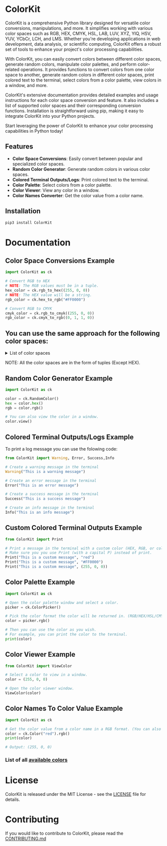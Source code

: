 # ColorKit

ColorKit is a comprehensive Python library designed for versatile color conversions, manipulations, and more. It simplifies working with various color spaces such as RGB, HEX, CMYK, HSL, LAB, LUV, XYZ, YIQ, HSV, YUV, YCbCr, LCH, and LMS. Whether you're developing applications in web development, data analysis, or scientific computing, ColorKit offers a robust set of tools to enhance your project's color processing capabilities.

With ColorKit, you can easily convert colors between different color spaces, generate random colors, manipulate color palettes, and perform color-related operations. It provides functions to convert colors from one color space to another, generate random colors in different color spaces, print colored text to the terminal, select colors from a color palette, view colors in a window, and more.

ColorKit's extensive documentation provides detailed examples and usage instructions for each color space conversion and feature. It also includes a list of supported color spaces and their corresponding conversion functions. Installation is straightforward using pip, making it easy to integrate ColorKit into your Python projects.

Start leveraging the power of ColorKit to enhance your color processing capabilities in Python today!


## Features

- **Color Space Conversions**: Easily convert between popular and specialized color spaces.
- **Random Color Generator**: Generate random colors in various color spaces.
- **Colored Terminal Outputs/Logs**: Print colored text to the terminal.
- **Color Palette**: Select colors from a color palette.
- **Color Viewer**: View any color in a window.
- **Color Names Converter**: Get the color value from a color name.

## Installation

```bash
pip3 install ColorKit
```

# Documentation

## Color Space Conversions Example

```python
import ColorKit as ck

# Convert RGB to HEX
# NOTE: The RGB values must be in a tuple.
hex_color = ck.rgb_to_hex((255, 0, 0))
# NOTE: The HEX value will be a string.
rgb_color = ck.hex_to_rgb("#FF0000")

# Convert RGB to CMYK
cmyk_color = ck.rgb_to_cmyk((255, 0, 0))
rgb_color = ck.cmyk_to_rgb((0, 1, 1, 0))
```

## You can use the same approach for the following color spaces:

<details>
    <summary>List of color spaces</summary>
    rgb_to_hex,
    hex_to_rgb,
    rgb_to_hsl,
    hsl_to_rgb,
    rgb_to_cmyk,
    cmyk_to_rgb,
    rgb_to_yuv,
    yuv_to_rgb,
    rgb_to_yiq,
    yiq_to_rgb,
    rgb_to_ycbcr,
    ycbcr_to_rgb,
    rgb_to_xyz,
    xyz_to_rgb,
    rgb_to_lab,
    lab_to_rgb,
    rgb_to_luv,
    luv_to_rgb,
    rgb_to_lch,
    lch_to_rgb,
    rgb_to_lms,
    lms_to_rgb,
    rgb_to_hsv,
    hsv_to_rgb,
    rgb_to_hsv,
    hsv_to_rgb,
    rgb_to_xyz
</details>

NOTE: All the color spaces are in the form of tuples (Except HEX).

## Random Color Generator Example

```python
import ColorKit as ck

color = ck.RandomColor()
hex = color.hex()
rgb = color.rgb()

# You can also view the color in a window.
color.view()
```

## Colored Terminal Outputs/Logs Example

To print a log message you can use the folowing code:

```python
from ColorKit import Warning, Error, Success,Info

# Create a warning message in the terminal
Warning("This is a warning message")

# Create an error message in the terminal
Error("This is an error message")

# Create a success message in the terminal
Success("This is a success message")

# Create an info message in the terminal
Info("This is an info message")
```

## Custom Colored Terminal Outputs Example
    
```python
from ColorKit import Print

# Print a message in the terminal with a custom color (HEX, RGB, or color name)
# Make sure you you use Print (with a capital P) instead of print.
Print("This is a custom message", "red")
Print("This is a custom message", "#FF0000")
Print("This is a custom message", (255, 0, 0))
```

## Color Palette Example

```python
import ColorKit as ck

# Open the color palette window and select a color.
picker = ck.ColorPicker()

# Pick the color format the color will be returned in. (RGB/HEX/HSL/CMYK)
color = picker.rgb()

# Then you can use the color as you wish.
# For example, you can print the color to the terminal.
print(color)
```

## Color Viewer Example

```python
from ColorKit import ViewColor

# Select a color to view in a window.
color = (255, 0, 0)

# Open the color viewer window.
ViewColor(color)
```

## Color Names To Color Value Example

```python
import ColorKit as ck

# Get the color value from a color name in a RGB format. (You can also use HEX)
color = ck.Color("red").rgb()
print(color)

# Output: (255, 0, 0)
```
### List of all [available colors](https://github.com/bzm10/ColorKit/blob/main/COLORLIST.md)

# License

ColorKit is released under the MIT License - see the [LICENSE](https://github.com/bzm10/ColorKit/blame/main/LICENSE) file for details.

# Contributing

If you would like to contribute to ColorKit, please read the [CONTRIBUTING.md](https://github.com/bzm10/ColorKit/blob/main/CONTRIBUTING.md)


